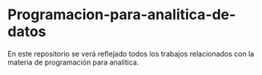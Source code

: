 # Programacion-para-analitica-de-datos
En este repositorio se verá reflejado todos los trabajos relacionados con la materia de programación para analítica.
